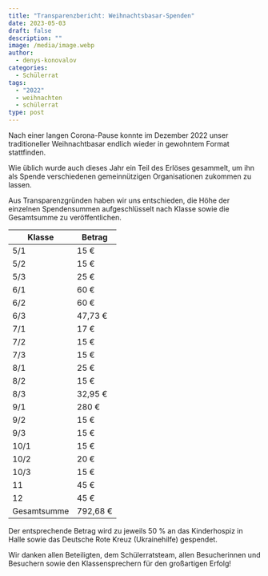 ```yaml
---
title: "Transparenzbericht: Weihnachtsbasar-Spenden"
date: 2023-05-03
draft: false
description: ""
image: /media/image.webp
author:
  - denys-konovalov
categories:
  - Schülerrat
tags:
  - "2022"
  - weihnachten
  - schülerrat
type: post
---
```

Nach einer langen Corona-Pause konnte im Dezember 2022 unser traditioneller Weihnachtbasar endlich wieder in gewohntem Format stattfinden.

Wie üblich wurde auch dieses Jahr ein Teil des Erlöses gesammelt, um ihn als Spende verschiedenen gemeinnützigen Organisationen zukommen zu lassen.

Aus Transparenzgründen haben wir uns entschieden, die Höhe der einzelnen Spendensummen aufgeschlüsselt nach Klasse sowie die Gesamtsumme zu veröffentlichen.

|Klasse|Betrag|
|---|---|
|5/1|15 €|
|5/2|15 €|
|5/3|25 €|
|6/1|60 €|
|6/2|60 €|
|6/3|47,73 €|
|7/1|17 €|
|7/2|15 €|
|7/3|15 €|
|8/1|25 €|
|8/2|15 €|
|8/3|32,95 €|
|9/1|280 €|
|9/2|15 €|
|9/3|15 €|
|10/1|15 €|
|10/2|20 €|
|10/3|15 €|
|11|45 €|
|12|45 €|
|Gesamtsumme|792,68 €|

Der entsprechende Betrag wird zu jeweils 50 % an das Kinderhospiz in Halle sowie das Deutsche Rote Kreuz (Ukrainehilfe) gespendet.

Wir danken allen Beteiligten, dem Schülerratsteam, allen Besucherinnen und Besuchern sowie den Klassensprechern für den großartigen Erfolg!
